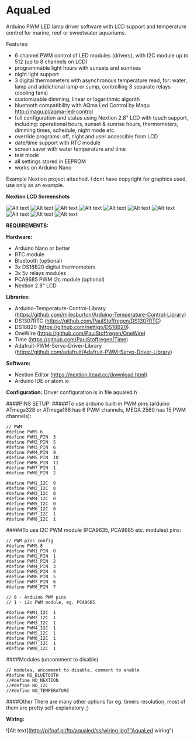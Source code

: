 # AquaLed

Arduino PWM LED lamp driver software with LCD support and temperature control for marine, reef or sweetwater aquariums.

Features:
- 6 channel PWM control of LED modules (drivers), with I2C module up to 512 (up to 8 channels on LCD)
- programmable light hours with sunsets and sunrises
- night light support
- 3 digital thermometers with asynchronous temperature read, for: water, lamp and addictional lamp or sump, controlling 3 separate  relays (cooling fans)
- customizable dimming, linear or logarithmic algorith
- bluetooth compatibility with AQma Led Control by Maqu http://magu.pl/aqma-led-control
- full configuration and status using Nextion 2.8" LCD with touch support, including: operational hours, sunset & sunrise hours, thermometers, dimming times, schedule, night mode etc.
- override programs: off, night and user accessible from LCD
- date/time support with RTC module
- screen saver with water temperature and time
- test mode
- all settings stored in EEPROM
- works on Arduino Nano

Example Nextion project attached. I dont have copyright for graphics used, use only as an example.

**Nextion LCD Screenshots**
 
![Alt text](http://pifpaf.pl/ftp/aqualed/ssen/0.jpg? "AquaLed")
![Alt text](http://pifpaf.pl/ftp/aqualed/ssen/1.jpg "AquaLed")
![Alt text](http://pifpaf.pl/ftp/aqualed/ssen/2.jpg "AquaLed")
![Alt text](http://pifpaf.pl/ftp/aqualed/ssen/9.jpg "AquaLed")
![Alt text](http://pifpaf.pl/ftp/aqualed/ssen/3.jpg "AquaLed")
![Alt text](http://pifpaf.pl/ftp/aqualed/ssen/4.jpg "AquaLed")
![Alt text](http://pifpaf.pl/ftp/aqualed/ssen/5.jpg "AquaLed")
![Alt text](http://pifpaf.pl/ftp/aqualed/ssen/6.jpg "AquaLed")
![Alt text](http://pifpaf.pl/ftp/aqualed/ssen/7.jpg "AquaLed")
![Alt text](http://pifpaf.pl/ftp/aqualed/ssen/8.jpg "AquaLed")

**REQUIREMENTS:**

**Hardware:**
- Arduino Nano or better
- RTC module 
- Bluetooth (optional)
- 3x DS18B20 digital thermometers 
- 3x 5v relays modules
- PCA9685 PWM i2c module (optional)
- Nextion 2.8" LCD

**Libraries:**
- Arduino-Temperature-Control-Library (https://github.com/milesburton/Arduino-Temperature-Control-Library) 
- DS1307RTC (https://github.com/PaulStoffregen/DS1307RTC)
- DS18B20 (https://github.com/nettigo/DS18B20)
- OneWire (https://github.com/PaulStoffregen/OneWire)
- Time (https://github.com/PaulStoffregen/Time)
- Adafruit-PWM-Servo-Driver-Library (https://github.com/adafruit/Adafruit-PWM-Servo-Driver-Library)

**Software:**
- Nextion Editor (https://nextion.itead.cc/download.html)
- Arduino IDE or atom.io

**Configuration:**
Driver configuration is in file aqualed.h

####PINS SETUP:
#####To use arduino built-in PWM pins (arduino ATmega328 or ATmega168 has 6 PWM channels, MEGA 2560 has 15 PWM channels):
```
// PWM
#define PWMS 6
#define PWM1_PIN  3
#define PWM2_PIN  5
#define PWM3_PIN  6
#define PWM4_PIN  9
#define PWM5_PIN  10
#define PWM6_PIN  11
#define PWM7_PIN  1
#define PWM8_PIN  2

#define PWM1_I2C  0
#define PWM2_I2C  0
#define PWM3_I2C  0
#define PWM4_I2C  0
#define PWM5_I2C  0
#define PWM6_I2C  0
#define PWM7_I2C  1
#define PWM8_I2C  1
```

#####To use I2C PWM module (PCA9635, PCA9685 etc. modules) pins:
```
// PWM pins config
#define PWMS 8
#define PWM1_PIN  0
#define PWM2_PIN  1
#define PWM3_PIN  2
#define PWM4_PIN  3
#define PWM5_PIN  4
#define PWM6_PIN  5
#define PWM7_PIN  6
#define PWM8_PIN  7

// 0 - Arduino PWM pins
// 1 - i2c PWM module, eg. PCA9685

#define PWM1_I2C  1
#define PWM2_I2C  1
#define PWM3_I2C  1
#define PWM4_I2C  1
#define PWM5_I2C  1
#define PWM6_I2C  1
#define PWM7_I2C  1
#define PWM8_I2C  1
```


####Modules (uncomment to disable)
```
// modules, uncomment to disable, comment to enable
#define NO_BLUETOOTH
//#define NO_NEXTION
//#define NO_I2C
//#define NO_TEMPERATURE
```
####Other
There are many other options for eg. timers resolution, most of them are pretty self-explanatory ;)

**Wiring:**

![Alt text](http://pifpaf.pl/ftp/aqualed/ss/wiring.jpg?"AquaLed wiring")


